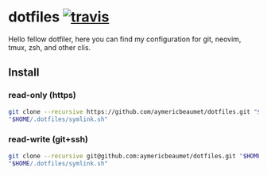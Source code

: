 # dotfiles [![travis](https://img.shields.io/travis/aymericbeaumet/dotfiles?style=flat-square&logo=travis)](https://travis-ci.org/aymericbeaumet/dotfiles)

Hello fellow dotfiler, here you can find my configuration for git, neovim, tmux,
zsh, and other clis.

## Install

### read-only (https)

```bash
git clone --recursive https://github.com/aymericbeaumet/dotfiles.git "$HOME/.dotfiles"
"$HOME/.dotfiles/symlink.sh"
```

### read-write (git+ssh)

```bash
git clone --recursive git@github.com:aymericbeaumet/dotfiles.git "$HOME/.dotfiles"
"$HOME/.dotfiles/symlink.sh"
```
